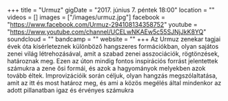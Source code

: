 +++
title = "Urmuz"
gigDate = "2017. június 7. péntek 18:00"
location = ""
videos = []
images = ["/images/urmuz.jpg"]
facebook = "https://www.facebook.com/Urmuz-294108134358752"
youtube = "https://www.youtube.com/channel/UCELwNKAEw5c55SJNjJkK8YQ"
soundcloud = ""
bandcamp = ""
website = ""
+++
Az Urmuz zenekar tagjai évek óta kísérleteznek különböző hangszeres formációkban, olyan sajátos zenei világ létrehozásával, amit a szabad zenei asszociációk, rögtönzések, határoznak meg. Ezen az úton mindig fontos inspirációs forrást jelentettek számukra a zene ősi formái, és azok a hagyományok melyekben azok tovább éltek. Improvizációik során céljuk, olyan hangzás megszólaltatása, amit az itt és most határoz meg, és ami a közös megélés által mindenkor az adott pillanatban igaz és érvényes számukra
